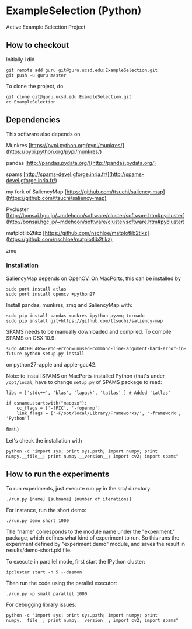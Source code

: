 ExampleSelection (Python)
============
Active Example Selection Project

## How to checkout

Initially I did

```
git remote add guru git@guru.ucsd.edu:ExampleSelection.git
git push -u guru master
```

To clone the project, do

```
git clone git@guru.ucsd.edu:ExampleSelection.git
cd ExampleSelection
```

## Dependencies

This software also depends on

Munkres [https://pypi.python.org/pypi/munkres/](https://pypi.python.org/pypi/munkres/)

pandas [http://pandas.pydata.org/](http://pandas.pydata.org/)

spams [http://spams-devel.gforge.inria.fr/](http://spams-devel.gforge.inria.fr/)

my fork of SaliencyMap [https://github.com/ttsuchi/saliency-map](https://github.com/ttsuchi/saliency-map)

Pycluster [http://bonsai.hgc.jp/~mdehoon/software/cluster/software.htm#pycluster](http://bonsai.hgc.jp/~mdehoon/software/cluster/software.htm#pycluster)

matplotlib2tikz [https://github.com/nschloe/matplotlib2tikz](https://github.com/nschloe/matplotlib2tikz)

zmq

### Installation

SaliencyMap depends on OpenCV. On MacPorts, this can be installed by

```
sudo port install atlas
sudo port install opencv +python27
```


Install pandas, munkres, zmq and SaliencyMap with:

```
sudo pip install pandas munkres ipython pyzmq tornado
sudo pip install git+https://github.com/ttsuchi/saliency-map
```

SPAMS needs to be manually downloaded and compiled.  To compile SPAMS on OSX 10.9:

```
sudo ARCHFLAGS=-Wno-error=unused-command-line-argument-hard-error-in-future python setup.py install
```

on python27-apple and apple-gcc42.

Note: to install SPAMS on MacPorts-installed Python (that's under ```/opt/local```, have to change ```setup.py``` of SPAMS package to read:

```
libs = ['stdc++', 'blas', 'lapack', 'tatlas' ] # Added 'tatlas'

if osname.startswith("macosx"):
    cc_flags = ['-fPIC', '-fopenmp']
    link_flags = ['-F/opt/local/Library/Frameworks/', '-framework', 'Python']
```

first.)

Let's check the installation with

```
python -c "import sys; print sys.path; import numpy; print numpy.__file__; print numpy.__version__; import cv2; import spams"
```

## How to run the experiments

To run experiments, just execute run.py in the src/ directory:

```
./run.py [name] [subname] [number of iterations]
```

For instance, run the short demo:

```
./run.py demo short 1000
```

The "name" corresponds to the module name under the "experiment." package, which defines what kind of experiment to run. So this runs the experiment defined by "experiment.demo" module, and saves the result in results/demo-short.pkl file.

To execute in parallel mode, first start the IPython cluster:

```
ipcluster start -n 5 --daemon
```

Then run the code using the parallel executor:

```
./run.py -p small parallel 1000
```


For debugging library issues:

```
python -c "import sys; print sys.path; import numpy; print numpy.__file__; print numpy.__version__; import cv2; import spams"
```